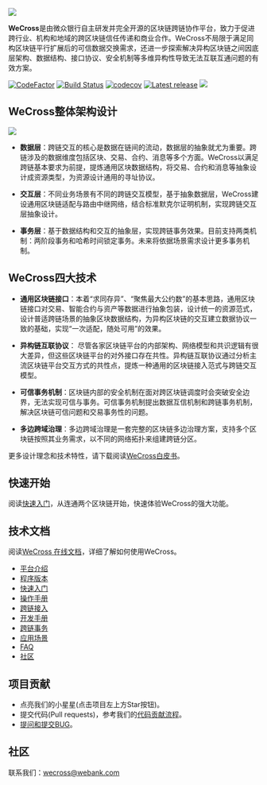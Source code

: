 ![](./docs/images/menu_logo_wecross.svg)

**WeCross**是由微众银行自主研发并完全开源的区块链跨链协作平台，致力于促进跨行业、机构和地域的跨区块链信任传递和商业合作。WeCross不局限于满足同构区块链平行扩展后的可信数据交换需求，还进一步探索解决异构区块链之间因底层架构、数据结构、接口协议、安全机制等多维异构性导致无法互联互通问题的有效方案。

[![CodeFactor](https://www.codefactor.io/repository/github/webankfintech/wecross/badge)](https://www.codefactor.io/repository/github/webankfintech/wecross) [![Build Status](https://travis-ci.org/WeBankFinTech/WeCross.svg?branch=dev)](https://travis-ci.org/WeBankFinTech/WeCross) [![codecov](https://codecov.io/gh/WeBankFinTech/WeCross/branch/dev/graph/badge.svg)](https://codecov.io/gh/WeBankFinTech/WeCross) [![Latest release](https://img.shields.io/github/release/WeBankFinTech/WeCross.svg)](https://github.com/WeBankFinTech/WeCross/releases/latest)
 ![](https://img.shields.io/github/license/WeBankFinTech/WeCross)

## WeCross整体架构设计

![](./docs/images/architecture.png)

- **数据层**：跨链交互的核心是数据在链间的流动，数据层的抽象就尤为重要。跨链涉及的数据维度包括区块、交易、合约、消息等多个方面。WeCross以满足跨链基本要求为前提，提炼通用区块数据结构，将交易、合约和消息等抽象设计成资源类型，为资源设计通用的寻址协议。


- **交互层**：不同业务场景有不同的跨链交互模型，基于抽象数据层，WeCross建设通用区块链适配与路由中继网络，结合标准默克尔证明机制，实现跨链交互层抽象设计。


- **事务层**：基于数据结构和交互的抽象层，实现跨链事务效果。目前支持两类机制：两阶段事务和哈希时间锁定事务。未来将依据场景需求设计更多事务机制。


## WeCross四大技术

- **通用区块链接口**：本着“求同存异”、“聚焦最大公约数”的基本思路，通用区块链接口对交易、智能合约与资产等数据进行抽象包装，设计统一的资源范式，设计普适跨链场景的抽象区块数据结构，为异构区块链的交互建立数据协议一致的基础，实现“一次适配，随处可用”的效果。


- **异构链互联协议**： 尽管各家区块链平台的内部架构、网络模型和共识逻辑有很大差异，但这些区块链平台的对外接口存在共性。异构链互联协议通过分析主流区块链平台交互方式的共性点，提炼一种通用的区块链接入范式与跨链交互模型。


- **可信事务机制**：区块链内部的安全机制在面对跨区块链调度时会突破安全边界，无法实现可信与事务。可信事务机制提出数据互信机制和跨链事务机制，解决区块链可信问题和交易事务性的问题。


- **多边跨域治理**：多边跨域治理是一套完整的区块链多边治理方案，支持多个区块链按照其业务需求，以不同的网络拓扑来组建跨链分区。

更多设计理念和技术特性，请下载阅读[WeCross白皮书](https://mp.weixin.qq.com/s/w0APEAonFXbOoinMJipPAA)。


## 快速开始

阅读[快速入门](https://wecross.readthedocs.io/zh_CN/latest/docs/tutorial/demo.html)，从连通两个区块链开始，快速体验WeCross的强大功能。

## 技术文档

阅读[WeCross 在线文档](https://wecross.readthedocs.io/zh_CN/latest/)，详细了解如何使用WeCross。

- [平台介绍](https://wecross.readthedocs.io/zh_CN/latest/docs/introduction/introduction.html)
- [程序版本](https://wecross.readthedocs.io/zh_CN/latest/docs/version/index.html)
- [快速入门](https://wecross.readthedocs.io/zh_CN/latest/docs/tutorial/index.html)
- [操作手册](https://wecross.readthedocs.io/zh_CN/latest/docs/manual/index.html)
- [跨链接入](https://wecross.readthedocs.io/zh_CN/latest/docs/stubs/index.html)
- [开发手册](https://wecross.readthedocs.io/zh_CN/latest/docs/dev/index.html)
- [跨链事务](https://wecross.readthedocs.io/zh_CN/latest/docs/routine/index.html)
- [应用场景](https://wecross.readthedocs.io/zh_CN/latest/docs/scenarios/index.html)
- [FAQ](https://wecross.readthedocs.io/zh_CN/latest/docs/faq/faq.html)
- [社区](https://wecross.readthedocs.io/zh_CN/latest/docs/community/community.html)

## 项目贡献

- 点亮我们的小星星(点击项目左上方Star按钮)。
- 提交代码(Pull requests)，参考我们的[代码贡献流程](CONTRIBUTING.md)。
- [提问和提交BUG](https://github.com/WeBankFinTech/WeCross/issues)。

## 社区

联系我们：wecross@webank.com
